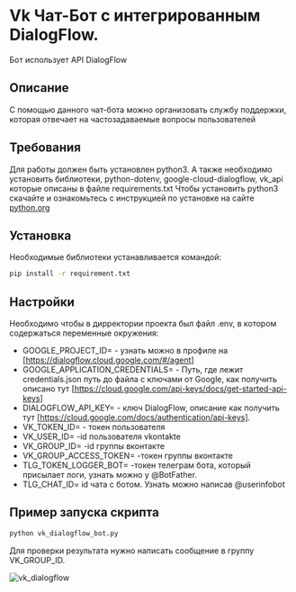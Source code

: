 # Vk Чат-Бот с интегрированным DialogFlow.
 Бот использует API DialogFlow

## Описание
С помощью данного чат-бота можно организовать службу поддержки, которая отвечает на частозадаваемые вопросы пользователей 

## Требования
Для работы должен быть установлен python3. А также необходимо установить библиотеки, python-dotenv, 
google-cloud-dialogflow, vk_api  которые описаны в файле requirements.txt
Чтобы установить python3 скачайте и ознакомьтесь с инструкцией по установке на сайте [python.org](https://www.python.org/downoloads)

## Установка
Необходимые библиотеки устанавливается командой:
```bash
pip install -r requirement.txt
```

## Настройки
Необходимо чтобы в дирректории проекта был файл .env, в котором содержаться переменные окружения:
* GOOGLE_PROJECT_ID= - узнать можно в профиле на [https://dialogflow.cloud.google.com/#/agent]
* GOOGLE_APPLICATION_CREDENTIALS= - Путь, где лежит credentials.json путь до файла с ключами от Google, как получить описано тут [https://cloud.google.com/api-keys/docs/get-started-api-keys]
* DIALOGFLOW_API_KEY= - ключ DialogFlow, описание как получить тут [https://cloud.google.com/docs/authentication/api-keys].
* VK_TOKEN_ID=  - токен пользователя
* VK_USER_ID= -id пользователя vkontakte
* VK_GROUP_ID= -id группы вконтакте
* VK_GROUP_ACCESS_TOKEN= -токен группы вконтакте
* TLG_TOKEN_LOGGER_BOT= -токен телеграм бота, который присылает логи, узнать можно у @BotFather.
* TLG_CHAT_ID= id чата с ботом. Узнать можно написав @userinfobot

  

## Пример запуска скрипта
```bash
python vk_dialogflow_bot.py
```

Для проверки результата нужно написать сообщение в группу VK_GROUP_ID.

![vk_dialogflow](https://github.com/brz3000/speech_recognition_bot/assets/45814758/57d22e23-13b9-43d4-8ea5-7b5c3fac6b94)
